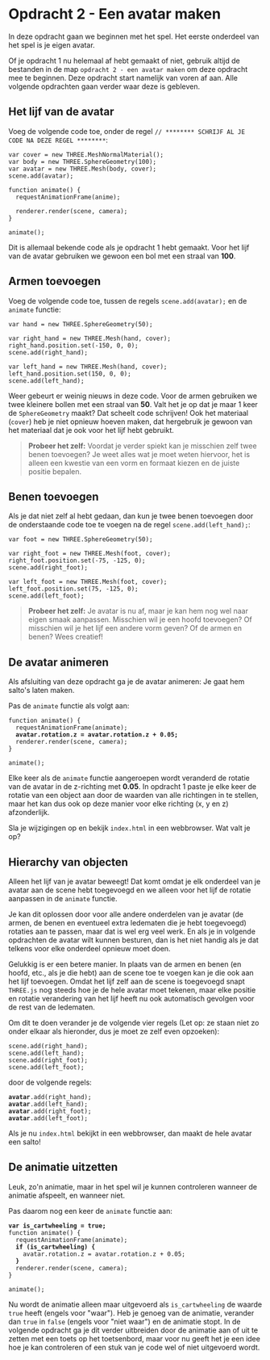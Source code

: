 # Opdracht 2 - Een avatar maken

In deze opdracht gaan we beginnen met het spel. Het eerste onderdeel van het spel is je eigen avatar.

Of je opdracht 1 nu helemaal af hebt gemaakt of niet, gebruik altijd de bestanden in de map `opdracht 2 - een avatar maken` om deze opdracht mee te beginnen. Deze opdracht start namelijk van voren af aan. Alle volgende opdrachten gaan verder waar deze is gebleven.

## Het lijf van de avatar

Voeg de volgende code toe, onder de regel `// ******** SCHRIJF AL JE CODE NA DEZE REGEL ********`:

```
var cover = new THREE.MeshNormalMaterial();
var body = new THREE.SphereGeometry(100);
var avatar = new THREE.Mesh(body, cover);
scene.add(avatar);

function animate() {
  requestAnimationFrame(anime);

  renderer.render(scene, camera);
}

animate();
```

Dit is allemaal bekende code als je opdracht 1 hebt gemaakt. Voor het lijf van de avatar gebruiken we gewoon een bol met een straal van **100**.

## Armen toevoegen

Voeg de volgende code toe, tussen de regels `scene.add(avatar);` en de `animate` functie:

```
var hand = new THREE.SphereGeometry(50);

var right_hand = new THREE.Mesh(hand, cover);
right_hand.position.set(-150, 0, 0);
scene.add(right_hand);

var left_hand = new THREE.Mesh(hand, cover);
left_hand.position.set(150, 0, 0);
scene.add(left_hand);
```

Weer gebeurt er weinig nieuws in deze code. Voor de armen gebruiken we twee kleinere bollen met een straal van **50**. Valt het je op dat je maar 1 keer de `SphereGeometry` maakt? Dat scheelt code schrijven! Ook het materiaal (`cover`) heb je niet opnieuw hoeven maken, dat hergebruik je gewoon van het materiaal dat je ook voor het lijf hebt gebruikt.

> **Probeer het zelf:** Voordat je verder spiekt kan je misschien zelf twee benen toevoegen? Je weet alles wat je moet weten hiervoor, het is alleen een kwestie van een vorm en formaat kiezen en de juiste positie bepalen.

## Benen toevoegen

Als je dat niet zelf al hebt gedaan, dan kun je twee benen toevoegen door de onderstaande code toe te voegen na de regel `scene.add(left_hand);`:

```
var foot = new THREE.SphereGeometry(50);

var right_foot = new THREE.Mesh(foot, cover);
right_foot.position.set(-75, -125, 0);
scene.add(right_foot);

var left_foot = new THREE.Mesh(foot, cover);
left_foot.position.set(75, -125, 0);
scene.add(left_foot);
```

> **Probeer het zelf:** Je avatar is nu af, maar je kan hem nog wel naar eigen smaak aanpassen. Misschien wil je een hoofd toevoegen? Of misschien wil je het lijf een andere vorm geven? Of de armen en benen? Wees creatief!

## De avatar animeren

Als afsluiting van deze opdracht ga je de avatar animeren: Je gaat hem salto's laten maken. 

Pas de `animate` functie als volgt aan:

<pre><code>function animate() {
  requestAnimationFrame(animate);
  <b>avatar.rotation.z = avatar.rotation.z + 0.05;</b>
  renderer.render(scene, camera);
}

animate();</code></pre>

Elke keer als de `animate` functie aangeroepen wordt veranderd de rotatie van de avatar in de z-richting met **0.05**. In opdracht 1 paste je elke keer de rotatie van een object aan door de waarden van alle richtingen in te stellen, maar het kan dus ook op deze manier voor elke richting (x, y en z) afzonderlijk.

Sla je wijzigingen op en bekijk `index.html` in een webbrowser. Wat valt je op?

## Hierarchy van objecten

Alleen het lijf van je avatar beweegt! Dat komt omdat je elk onderdeel van je avatar aan de scene hebt toegevoegd en we alleen voor het lijf de rotatie aanpassen in de `animate` functie.

Je kan dit oplossen door voor alle andere onderdelen van je avatar (de armen, de benen en eventueel extra ledematen die je hebt toegevoegd) rotaties aan te passen, maar dat is wel erg veel werk. En als je in volgende opdrachten de avatar wilt kunnen besturen, dan is het niet handig als je dat telkens voor elke onderdeel opnieuw moet doen.

Gelukkig is er een betere manier. In plaats van de armen en benen (en hoofd, etc., als je die hebt) aan de scene toe te voegen kan je die ook aan het lijf toevoegen. Omdat het lijf zelf aan de scene is toegevoegd snapt `THREE.js` nog steeds hoe je de hele avatar moet tekenen, maar elke positie en rotatie verandering van het lijf heeft nu ook automatisch gevolgen voor de rest van de ledematen.

Om dit te doen verander je de volgende vier regels (Let op: ze staan niet zo onder elkaar als hieronder, dus je moet ze zelf even opzoeken):

```
scene.add(right_hand);
scene.add(left_hand);
scene.add(right_foot);
scene.add(left_foot);
```

door de volgende regels:

<pre><code><b>avatar</b>.add(right_hand);
<b>avatar</b>.add(left_hand);
<b>avatar</b>.add(right_foot);
<b>avatar</b>.add(left_foot);</code></pre>

Als je nu `index.html` bekijkt in een webbrowser, dan maakt de hele avatar een salto!

## De animatie uitzetten

Leuk, zo'n animatie, maar in het spel wil je kunnen controleren wanneer de animatie afspeelt, en wanneer niet.

Pas daarom nog een keer de `animate` functie aan:

<pre><code><b>var is_cartwheeling = true;</b>
function animate() {
  requestAnimationFrame(animate);
  <b>if (is_cartwheeling) {</b>
    avatar.rotation.z = avatar.rotation.z + 0.05;
  <b>}</b>
  renderer.render(scene, camera);
}

animate();</code></pre>

Nu wordt de animatie alleen maar uitgevoerd als `is_cartwheeling` de waarde `true` heeft (engels voor "waar"). Heb je genoeg van de animatie, verander dan `true` in `false` (engels voor "niet waar") en de animatie stopt. In de volgende opdracht ga je dit verder uitbreiden door de animatie aan of uit te zetten met een toets op het toetsenbord, maar voor nu geeft het je een idee hoe je kan controleren of een stuk van je code wel of niet uitgevoerd wordt.
